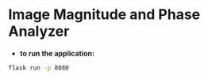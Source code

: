 # Image Magnitude and Phase Analyzer

* <p><b>to run the application:</b></p>

```sh
flask run -p 8080
```